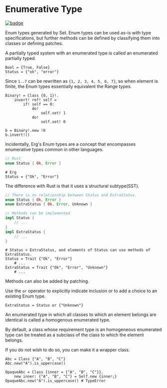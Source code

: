 # Enumerative Type

[![badge](https://img.shields.io/endpoint.svg?url=https%3A%2F%2Fgezf7g7pd5.execute-api.ap-northeast-1.amazonaws.com%2Fdefault%2Fsource_up_to_date%3Fowner%3Derg-lang%26repos%3Derg%26ref%3Dmain%26path%3Ddoc/EN/syntax/type/11_enum.md%26commit_hash%3D2f89a30335024a46ec0b3f6acc6d5a4b8238b7b0)](https://gezf7g7pd5.execute-api.ap-northeast-1.amazonaws.com/default/source_up_to_date?owner=erg-lang&repos=erg&ref=main&path=doc/EN/syntax/type/11_enum.md&commit_hash=2f89a30335024a46ec0b3f6acc6d5a4b8238b7b0)

Enum types generated by Set.
Enum types can be used as-is with type specifications, but further methods can be defined by classifying them into classes or defining patches.

A partially typed system with an enumerated type is called an enumerated partially typed.

```erg
Bool = {True, False}
Status = {"ok", "error"}
```

Since `1..7` can be rewritten as `{1, 2, 3, 4, 5, 6, 7}`, so when element is finite, the Enum types essentially equivalent the Range types.

```erg
Binary! = Class {0, 1}!.
    invert! ref! self =
        if! self == 0:
            do!
                self.set! 1
            do!
                self.set! 0

b = Binary!.new !0
b.invert!()
```

Incidentally, Erg's Enum types are a concept that encompasses enumerative types common in other languages.

```rust
// Rust
enum Status { Ok, Error }
```

```erg
# Erg
Status = {"Ok", "Error"}
```

The difference with Rust is that it uses a structural subtype(SST).

```rust
// There is no relationship between Status and ExtraStatus.
enum Status { Ok, Error }
enum ExtraStatus { Ok, Error, Unknown }

// Methods can be implemented
impl Status {
    // ...
}
impl ExtraStatus {
    // ...
}
```

```erg
# Status > ExtraStatus, and elements of Status can use methods of ExtraStatus.
Status = Trait {"Ok", "Error"}
    # ...
ExtraStatus = Trait {"Ok", "Error", "Unknown"}
    # ...
```

Methods can also be added by patching.

Use the `or` operator to explicitly indicate inclusion or to add a choice to an existing Enum type.

```erg
ExtraStatus = Status or {"Unknown"}
```

An enumerated type in which all classes to which an element belongs are identical is called a homogenous enumerated type.

By default, a class whose requirement type is an homogeneous enumerated type can be treated as a subclass of the class to which the element belongs.

If you do not wish to do so, you can make it a wrapper class.

```erg
Abc = Class {"A", "B", "C"}
Abc.new("A").is_uppercase()

OpaqueAbc = Class {inner = {"A", "B", "C"}}.
    new inner: {"A", "B", "C"} = Self.new {inner;}
OpaqueAbc.new("A").is_uppercase() # TypeError
```
